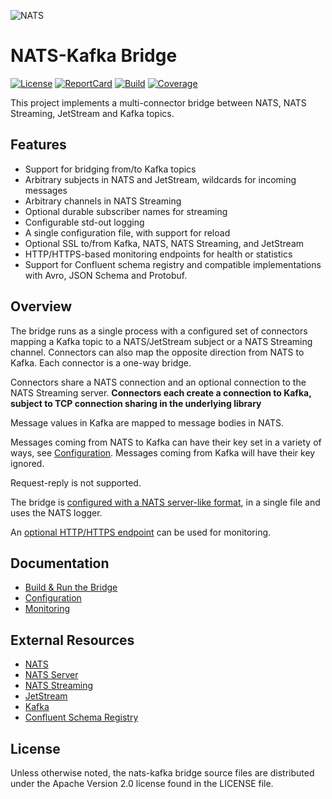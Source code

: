 ![NATS](logos/large-logo.png)

# NATS-Kafka Bridge

[![License][License-Image]][License-Url]
[![ReportCard][ReportCard-Image]][ReportCard-Url]
[![Build][Build-Status-Image]][Build-Status-Url]
[![Coverage][Coverage-Image]][Coverage-Url]

This project implements a multi-connector bridge between NATS, NATS Streaming,
JetStream and Kafka topics.

## Features

* Support for bridging from/to Kafka topics
* Arbitrary subjects in NATS and JetStream, wildcards for incoming messages
* Arbitrary channels in NATS Streaming
* Optional durable subscriber names for streaming
* Configurable std-out logging
* A single configuration file, with support for reload
* Optional SSL to/from Kafka, NATS, NATS Streaming, and JetStream
* HTTP/HTTPS-based monitoring endpoints for health or statistics
* Support for Confluent schema registry and compatible implementations with Avro, JSON Schema and Protobuf.

## Overview

The bridge runs as a single process with a configured set of connectors mapping
a Kafka topic to a NATS/JetStream subject or a NATS Streaming channel.
Connectors can also map the opposite direction from NATS to Kafka. Each
connector is a one-way bridge.

Connectors share a NATS connection and an optional connection to the NATS
Streaming server. **Connectors each create a connection to Kafka, subject to
TCP connection sharing in the underlying library**

Message values in Kafka are mapped to message bodies in NATS.

Messages coming from NATS to Kafka can have their key set in a variety of ways,
see [Configuration](docs/config.md). Messages coming from Kafka will have their
key ignored.

Request-reply is not supported.

The bridge is [configured with a NATS server-like format](docs/config.md), in a
single file and uses the NATS logger.

An [optional HTTP/HTTPS endpoint](docs/monitoring.md) can be used for
monitoring.

## Documentation

* [Build & Run the Bridge](docs/buildandrun.md)
* [Configuration](docs/config.md)
* [Monitoring](docs/monitoring.md)

## External Resources

* [NATS](https://nats.io/documentation/)
* [NATS Server](https://github.com/nats-io/nats-server)
* [NATS Streaming](https://github.com/nats-io/nats-streaming-server)
* [JetStream](https://docs.nats.io/jetstream/jetstream)
* [Kafka](https://kafka.apache.org/)
* [Confluent Schema Registry](https://docs.confluent.io/platform/current/schema-registry/index.html)

[License-Url]: https://www.apache.org/licenses/LICENSE-2.0
[License-Image]: https://img.shields.io/badge/License-Apache2-blue.svg
[Build-Status-Url]: https://github.com/nats-io/nats-kafka/actions/workflows/testing.yaml
[Build-Status-Image]: https://github.com/nats-io/nats-kafka/actions/workflows/testing.yaml/badge.svg?branch=main
[Coverage-Url]: https://app.codecov.io/gh/nats-io/nats-kafka
[Coverage-image]: https://codecov.io/gh/nats-io/nats-kafka/branch/main/graph/badge.svg
[ReportCard-Url]: https://goreportcard.com/report/nats-io/nats-kafka
[ReportCard-Image]: https://goreportcard.com/badge/github.com/nats-io/nats-kafka

<a name="license"></a>

## License

Unless otherwise noted, the nats-kafka bridge source files are distributed
under the Apache Version 2.0 license found in the LICENSE file.
